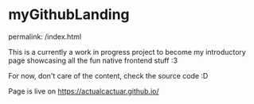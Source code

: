 # myGithubLanding

permalink: /index.html

This is a currently a work in progress project to become my introductory page showcasing all the fun native frontend stuff :3

For now, don't care of the content, check the source code :D

Page is live on https://actualcactuar.github.io/
